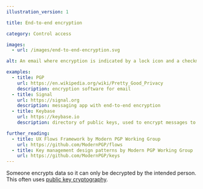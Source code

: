 ```yaml
---
illustration_version: 1

title: End-to-end encryption

category: Control access

images:
  - url: /images/end-to-end-encryption.svg

alt: An email where encryption is indicated by a lock icon and a checkmark.

examples:
  - title: PGP
    url: https://en.wikipedia.org/wiki/Pretty_Good_Privacy
    description: encryption software for email
  - title: Signal
    url: https://signal.org
    description: messaging app with end-to-end encryption
  - title: Keybase
    url: https://keybase.io
    description: directory of public keys, used to encrypt messages to specific people

further_reading:
  - title: UX Flows Framework by Modern PGP Working Group
    url: https://github.com/ModernPGP/flows
  - title: Key management design patterns by Modern PGP Working Group
    url: https://github.com/ModernPGP/keys
---
```


Someone encrypts data so it can only be decrypted by the intended person. This often uses [public key cryptography](https://en.wikipedia.org/wiki/Public-key_cryptography).
